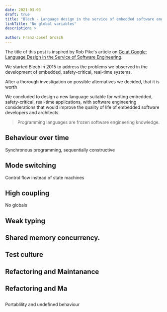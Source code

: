 ```yaml
---
date: 2021-03-03 
draft: true
title: "Blech - Language design in the service of embedded software engineering"
linkTitle: "No global variables"
description: >
    
author: Franz-Josef Grosch
---
```


The title of this post is inspired by Rob Pike's article on [Go at Google: Language Design in the Service of Software Engineering](https://talks.golang.org/2012/splash.article). 

We started Blech in 2015 to address the problems we observed in the development of embedded, safety-critical, real-time systems.




After a thorough investigation on possible alternatives we decided, that it is worth

We concluded to design a new language suitable for writing embedded, safety-critical, real-time applications, with software engineering considerations that would improve the quality of life of embedded software developers and architects. 



> Programming languages are frozen software engineering knowledge.


## Behaviour over time

Synchronous programming, sequentially constructive

## Mode switching

Control flow instead of state machines

## High coupling

No globals

## Weak typing

## Shared memory concurrency.

## Test culture

## Refactoring and Maintanance

## 

## Refactoring and Ma


## 

Portablility and undefined behaviour


## 